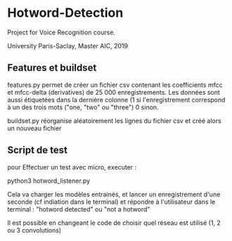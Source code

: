 # Hotword-Detection
Project for Voice Recognition course.

University Paris-Saclay, Master AIC, 2019


## Features et buildset

features.py permet de créer un fichier csv contenant les coefficients mfcc et mfcc-delta (derivatives) de 25 000 enregistrements. Les données sont aussi étiquetées dans la dernière colonne (1 si l'enregistrement correspond à un des trois mots ("one, "two" ou "three") 0 sinon. 

buildset.py réorganise aléatoirement les lignes du fichier csv et créé alors un nouveau fichier


## Script de test

pour Effectuer un test avec micro, executer :

python3 hotword_listener.py

Cela va charger les modèles entrainés, et lancer un enregistrement d'une seconde (cf indiation dans le terminal) et répondre à l'utilisateur dans le terminal : "hotword detected" ou "not a hotword"

Il est possible en changeant le code de choisir quel réseau est utilisé (1, 2 ou 3 convolutions)